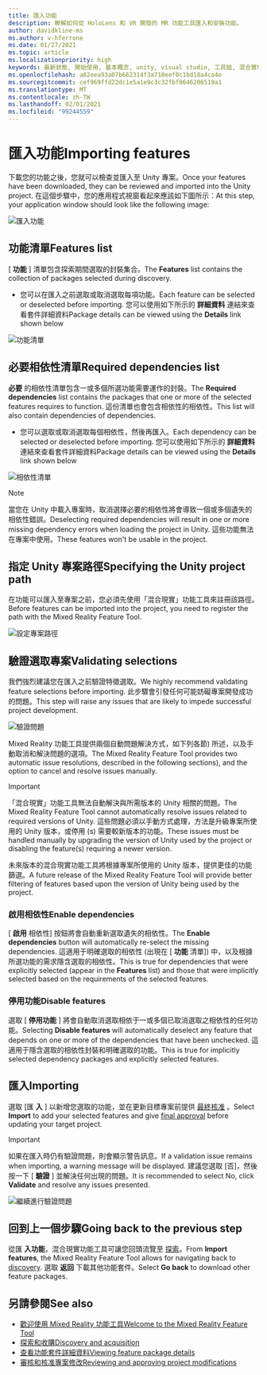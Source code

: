 ```yaml
---
title: 匯入功能
description: 瞭解如何從 HoloLens 和 VR 開發的 MR 功能工具匯入和安裝功能。
author: davidkline-ms
ms.author: v-hferrone
ms.date: 01/27/2021
ms.topic: article
ms.localizationpriority: high
keywords: 最新狀態, 開始使用, 基本概念, unity, visual studio, 工具組, 混合實境頭戴式裝置, windows 混合實境頭戴式裝置, 虛擬實境頭戴式裝置, 安裝, Windows, HoloLens, 模擬器, unreal, openxr
ms.openlocfilehash: a82eea93a07b662314f3a718eef0c1bd18a4ca4e
ms.sourcegitcommit: cef969ffd22dc1e5a1e9c3c32fbf0646206519a1
ms.translationtype: MT
ms.contentlocale: zh-TW
ms.lasthandoff: 02/01/2021
ms.locfileid: "99244559"
---
```

# <a name="importing-features"></a><span data-ttu-id="010f4-104">匯入功能</span><span class="sxs-lookup"><span data-stu-id="010f4-104">Importing features</span></span>

<span data-ttu-id="010f4-105">下載您的功能之後，您就可以檢查並匯入至 Unity 專案。</span><span class="sxs-lookup"><span data-stu-id="010f4-105">Once your features have been downloaded, they can be reviewed and imported into the Unity project.</span></span> <span data-ttu-id="010f4-106">在這個步驟中，您的應用程式視窗看起來應該如下圖所示：</span><span class="sxs-lookup"><span data-stu-id="010f4-106">At this step, your application window should look like the following image:</span></span>

![匯入功能](images/FeatureToolImport.png)

## <a name="features-list"></a><span data-ttu-id="010f4-108">功能清單</span><span class="sxs-lookup"><span data-stu-id="010f4-108">Features list</span></span>

<span data-ttu-id="010f4-109">[ **功能** ] 清單包含探索期間選取的封裝集合。</span><span class="sxs-lookup"><span data-stu-id="010f4-109">The **Features** list contains the collection of packages selected during discovery.</span></span> 
* <span data-ttu-id="010f4-110">您可以在匯入之前選取或取消選取每項功能。</span><span class="sxs-lookup"><span data-stu-id="010f4-110">Each feature can be selected or deselected before importing.</span></span> <span data-ttu-id="010f4-111">您可以使用如下所示的 **詳細資料** 連結來查看套件詳細資料</span><span class="sxs-lookup"><span data-stu-id="010f4-111">Package details can be viewed using the **Details** link shown below</span></span>

![功能清單](images/FeaturesList.png)

## <a name="required-dependencies-list"></a><span data-ttu-id="010f4-113">必要相依性清單</span><span class="sxs-lookup"><span data-stu-id="010f4-113">Required dependencies list</span></span>

<span data-ttu-id="010f4-114">**必要** 的相依性清單包含一或多個所選功能需要運作的封裝。</span><span class="sxs-lookup"><span data-stu-id="010f4-114">The **Required dependencies** list contains the packages that one or more of the selected features requires to function.</span></span> <span data-ttu-id="010f4-115">這份清單也會包含相依性的相依性。</span><span class="sxs-lookup"><span data-stu-id="010f4-115">This list will also contain dependencies of dependencies.</span></span>
* <span data-ttu-id="010f4-116">您可以選取或取消選取每個相依性，然後再匯入。</span><span class="sxs-lookup"><span data-stu-id="010f4-116">Each dependency can be selected or deselected before importing.</span></span> <span data-ttu-id="010f4-117">您可以使用如下所示的 **詳細資料** 連結來查看套件詳細資料</span><span class="sxs-lookup"><span data-stu-id="010f4-117">Package details can be viewed using the **Details** link shown below</span></span>

![相依性清單](images/RequiredDependencyList.png)

> [!NOTE]
> <span data-ttu-id="010f4-119">當您在 Unity 中載入專案時，取消選擇必要的相依性將會導致一個或多個遺失的相依性錯誤。</span><span class="sxs-lookup"><span data-stu-id="010f4-119">Deselecting required dependencies will result in one or more missing dependency errors when loading the project in Unity.</span></span> <span data-ttu-id="010f4-120">這些功能無法在專案中使用。</span><span class="sxs-lookup"><span data-stu-id="010f4-120">These features won't be usable in the project.</span></span>

## <a name="specifying-the-unity-project-path"></a><span data-ttu-id="010f4-121">指定 Unity 專案路徑</span><span class="sxs-lookup"><span data-stu-id="010f4-121">Specifying the Unity project path</span></span>

<span data-ttu-id="010f4-122">在功能可以匯入至專案之前，您必須先使用「混合現實」功能工具來註冊該路徑。</span><span class="sxs-lookup"><span data-stu-id="010f4-122">Before features can be imported into the project, you need to register the path with the Mixed Reality Feature Tool.</span></span>

![設定專案路徑](images/ProjectPath.png)

## <a name="validating-selections"></a><span data-ttu-id="010f4-124">驗證選取專案</span><span class="sxs-lookup"><span data-stu-id="010f4-124">Validating selections</span></span>

<span data-ttu-id="010f4-125">我們強烈建議您在匯入之前驗證特徵選取。</span><span class="sxs-lookup"><span data-stu-id="010f4-125">We highly recommend validating feature selections before importing.</span></span> <span data-ttu-id="010f4-126">此步驟會引發任何可能妨礙專案開發成功的問題。</span><span class="sxs-lookup"><span data-stu-id="010f4-126">This step will raise any issues that are likely to impede successful project development.</span></span>

![驗證問題](images/ValidationIssues.png)

<span data-ttu-id="010f4-128">Mixed Reality 功能工具提供兩個自動問題解決方式，如下列各節) 所述，以及手動取消和解決問題的選項。</span><span class="sxs-lookup"><span data-stu-id="010f4-128">The Mixed Reality Feature Tool provides two automatic issue resolutions, described in the following sections), and the option to cancel and resolve issues manually.</span></span>

> [!IMPORTANT]
> <span data-ttu-id="010f4-129">「混合現實」功能工具無法自動解決與所需版本的 Unity 相關的問題。</span><span class="sxs-lookup"><span data-stu-id="010f4-129">The Mixed Reality Feature Tool cannot automatically resolve issues related to required versions of Unity.</span></span> <span data-ttu-id="010f4-130">這些問題必須以手動方式處理，方法是升級專案所使用的 Unity 版本，或停用 (s) 需要較新版本的功能。</span><span class="sxs-lookup"><span data-stu-id="010f4-130">These issues must be handled manually by upgrading the version of Unity used by the project or disabling the feature(s) requiring a newer version.</span></span>
>
> <span data-ttu-id="010f4-131">未來版本的混合現實功能工具將根據專案所使用的 Unity 版本，提供更佳的功能篩選。</span><span class="sxs-lookup"><span data-stu-id="010f4-131">A future release of the Mixed Reality Feature Tool will provide better filtering of features based upon the version of Unity being used by the project.</span></span>

### <a name="enable-dependencies"></a><span data-ttu-id="010f4-132">啟用相依性</span><span class="sxs-lookup"><span data-stu-id="010f4-132">Enable dependencies</span></span>

<span data-ttu-id="010f4-133">[ **啟用** 相依性] 按鈕將會自動重新選取遺失的相依性。</span><span class="sxs-lookup"><span data-stu-id="010f4-133">The **Enable dependencies** button will automatically re-select the missing dependencies.</span></span> <span data-ttu-id="010f4-134">這適用于明確選取的相依性 (出現在 [ **功能** 清單]) 中，以及根據所選功能的需求隱含選取的相依性。</span><span class="sxs-lookup"><span data-stu-id="010f4-134">This is true for dependencies that were explicitly selected (appear in the **Features** list) and those that were implicitly selected based on the requirements of the selected features.</span></span>

### <a name="disable-features"></a><span data-ttu-id="010f4-135">停用功能</span><span class="sxs-lookup"><span data-stu-id="010f4-135">Disable features</span></span>

<span data-ttu-id="010f4-136">選取 [ **停用功能** ] 將會自動取消選取相依于一或多個已取消選取之相依性的任何功能。</span><span class="sxs-lookup"><span data-stu-id="010f4-136">Selecting **Disable features** will automatically deselect any feature that depends on one or more of the dependencies that have been unchecked.</span></span> <span data-ttu-id="010f4-137">這適用于隱含選取的相依性封裝和明確選取的功能。</span><span class="sxs-lookup"><span data-stu-id="010f4-137">This is true for implicitly selected dependency packages and explicitly selected features.</span></span>

## <a name="importing"></a><span data-ttu-id="010f4-138">匯入</span><span class="sxs-lookup"><span data-stu-id="010f4-138">Importing</span></span>

<span data-ttu-id="010f4-139">選取 [匯 **入** ] 以新增您選取的功能，並在更新目標專案前提供 [最終核准](reviewing-changes.md) 。</span><span class="sxs-lookup"><span data-stu-id="010f4-139">Select **Import** to add your selected features and give [final approval](reviewing-changes.md) before updating your target project.</span></span>

> [!IMPORTANT]
> <span data-ttu-id="010f4-140">如果在匯入時仍有驗證問題，則會顯示警告訊息。</span><span class="sxs-lookup"><span data-stu-id="010f4-140">If a validation issue remains when importing, a warning message will be displayed.</span></span> <span data-ttu-id="010f4-141">建議您選取 [否]，然後按一下 [ **驗證** ] 並解決任何出現的問題。</span><span class="sxs-lookup"><span data-stu-id="010f4-141">It is recommended to select No, click **Validate** and resolve any issues presented.</span></span>
>
> ![繼續進行驗證問題](images/ValidationContinueAnyway.png)

## <a name="going-back-to-the-previous-step"></a><span data-ttu-id="010f4-143">回到上一個步驟</span><span class="sxs-lookup"><span data-stu-id="010f4-143">Going back to the previous step</span></span>

<span data-ttu-id="010f4-144">從匯 **入功能**，混合現實功能工具可讓您回頭流覽至 [探索](discovering-features.md)。</span><span class="sxs-lookup"><span data-stu-id="010f4-144">From **Import features**, the Mixed Reality Feature Tool allows for navigating back to [discovery](discovering-features.md).</span></span> <span data-ttu-id="010f4-145">選取 **返回** 下載其他功能套件。</span><span class="sxs-lookup"><span data-stu-id="010f4-145">Select **Go back** to download other feature packages.</span></span>

## <a name="see-also"></a><span data-ttu-id="010f4-146">另請參閱</span><span class="sxs-lookup"><span data-stu-id="010f4-146">See also</span></span>

- [<span data-ttu-id="010f4-147">歡迎使用 Mixed Reality 功能工具</span><span class="sxs-lookup"><span data-stu-id="010f4-147">Welcome to the Mixed Reality Feature Tool</span></span>](welcome-to-mr-feature-tool.md)
- [<span data-ttu-id="010f4-148">探索和收購</span><span class="sxs-lookup"><span data-stu-id="010f4-148">Discovery and acquisition</span></span>](discovering-features.md)
- [<span data-ttu-id="010f4-149">查看功能套件詳細資料</span><span class="sxs-lookup"><span data-stu-id="010f4-149">Viewing feature package details</span></span>](viewing-package-details.md)
- [<span data-ttu-id="010f4-150">審核和核准專案修改</span><span class="sxs-lookup"><span data-stu-id="010f4-150">Reviewing and approving project modifications</span></span>](reviewing-changes.md)